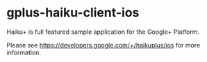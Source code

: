 # gplus-haiku-client-ios
Haiku+ is full featured sample application for the Google+ Platform.

Please see https://developers.google.com/+/haikuplus/ios for more information.
